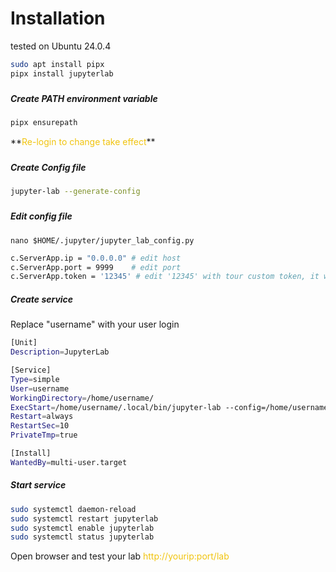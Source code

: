 # Installation

<p class="callout info">tested on Ubuntu 24.0.4</p>

```bash
sudo apt install pipx
pipx install jupyterlab
```

#####  

##### Create PATH environment variable

```bash
pipx ensurepath
```

<p class="callout warning">**<span style="color: rgb(241, 196, 15);">Re-login to change take effect</span>**</p>

#####  

##### Create Config file

```bash
jupyter-lab --generate-config
```

#####  

##### Edit config file

```
nano $HOME/.jupyter/jupyter_lab_config.py
```

```bash
c.ServerApp.ip = "0.0.0.0" # edit host
c.ServerApp.port = 9999    # edit port
c.ServerApp.token = '12345' # edit '12345' with tour custom token, it will be using for authentication on the webpage
```

##### Create service

<p class="callout info">Replace "username" with your user login</p>

```bash
[Unit]
Description=JupyterLab

[Service]
Type=simple
User=username
WorkingDirectory=/home/username/
ExecStart=/home/username/.local/bin/jupyter-lab --config=/home/username/.jupyter/jupyter_lab_config.py
Restart=always
RestartSec=10
PrivateTmp=true

[Install]
WantedBy=multi-user.target
```

##### Start service

```bash
sudo systemctl daemon-reload
sudo systemctl restart jupyterlab
sudo systemctl enable jupyterlab
sudo systemctl status jupyterlab
```

<p class="callout success">Open browser and test your lab  
<span style="color: rgb(241, 196, 15);">http://yourip:port/lab</span></p>
